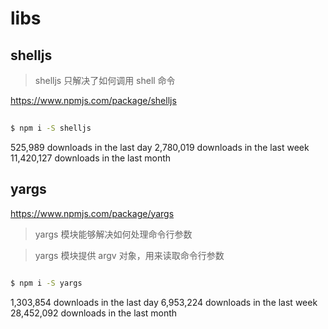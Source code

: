 # libs



## shelljs

> shelljs 只解决了如何调用 shell 命令

https://www.npmjs.com/package/shelljs

```sh
     
$ npm i -S shelljs


```

525,989 downloads in the last day
2,780,019 downloads in the last week
11,420,127 downloads in the last month



## yargs

https://www.npmjs.com/package/yargs

> yargs 模块能够解决如何处理命令行参数

> yargs 模块提供 argv 对象，用来读取命令行参数


```sh
     
$ npm i -S yargs


```


1,303,854 downloads in the last day
6,953,224 downloads in the last week
28,452,092 downloads in the last month
















